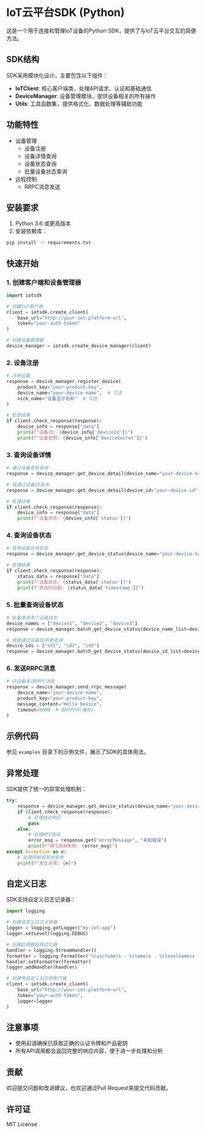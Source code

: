 # IoT云平台SDK (Python)

这是一个用于连接和管理IoT设备的Python SDK，提供了与IoT云平台交互的简便方法。

## SDK结构

SDK采用模块化设计，主要包含以下组件：

- **IoTClient**: 核心客户端类，处理API请求、认证和基础通信
- **DeviceManager**: 设备管理模块，提供设备相关的所有操作
- **Utils**: 工具函数集，提供格式化、数据处理等辅助功能

## 功能特性

- 设备管理
  - 设备注册
  - 设备详情查询
  - 设备状态查询
  - 批量设备状态查询
- 远程控制
  - RRPC消息发送

## 安装要求

1. Python 3.6 或更高版本
2. 安装依赖库：

```bash
pip install -r requirements.txt
```

## 快速开始

### 1. 创建客户端和设备管理器

```python
import iotsdk

# 创建IoT客户端
client = iotsdk.create_client(
    base_url="http://your-iot-platform-url",
    token="your-auth-token"
)

# 创建设备管理器
device_manager = iotsdk.create_device_manager(client)
```

### 2. 设备注册

```python
# 注册设备
response = device_manager.register_device(
    product_key="your-product-key",
    device_name="your-device-name",  # 可选
    nick_name="设备显示名称"  # 可选
)

# 检查结果
if client.check_response(response):
    device_info = response["data"]
    print(f"设备ID: {device_info['deviceId']}")
    print(f"设备密钥: {device_info['deviceSecret']}")
```

### 3. 查询设备详情

```python
# 通过设备名称查询
response = device_manager.get_device_detail(device_name="your-device-name")

# 或通过设备ID查询
response = device_manager.get_device_detail(device_id="your-device-id")

# 处理结果
if client.check_response(response):
    device_info = response["data"]
    print(f"设备状态: {device_info['status']}")
```

### 4. 查询设备状态

```python
# 查询设备在线状态
response = device_manager.get_device_status(device_name="your-device-name")

# 处理结果
if client.check_response(response):
    status_data = response["data"]
    print(f"设备状态: {status_data['status']}")
    print(f"状态时间戳: {status_data['timestamp']}")
```

### 5. 批量查询设备状态

```python
# 批量查询多个设备状态
device_names = ["device1", "device2", "device3"]
response = device_manager.batch_get_device_status(device_name_list=device_names)

# 或者通过设备ID列表查询
device_ids = ["id1", "id2", "id3"]
response = device_manager.batch_get_device_status(device_id_list=device_ids)
```

### 6. 发送RRPC消息

```python
# 向设备发送RRPC消息
response = device_manager.send_rrpc_message(
    device_name="your-device-name",
    product_key="your-product-key",
    message_content="Hello Device",
    timeout=5000  # 超时时间(毫秒)
)
```

## 示例代码

参见 `examples` 目录下的示例文件，展示了SDK的具体用法。

## 异常处理

SDK提供了统一的异常处理机制：

```python
try:
    response = device_manager.get_device_status(device_name="your-device-name")
    if client.check_response(response):
        # 处理成功响应
        pass
    else:
        # 处理API错误
        error_msg = response.get("errorMessage", "未知错误")
        print(f"API调用失败: {error_msg}")
except Exception as e:
    # 处理网络或其他异常
    print(f"发生异常: {e}")
```

## 自定义日志

SDK支持自定义日志记录器：

```python
import logging

# 创建自定义日志记录器
logger = logging.getLogger("my-iot-app")
logger.setLevel(logging.DEBUG)

# 创建处理器和格式化器
handler = logging.StreamHandler()
formatter = logging.Formatter('%(asctime)s - %(name)s - %(levelname)s - %(message)s')
handler.setFormatter(formatter)
logger.addHandler(handler)

# 创建带自定义日志的客户端
client = iotsdk.create_client(
    base_url="http://your-iot-platform-url",
    token="your-auth-token",
    logger=logger
)
```

## 注意事项

- 使用前请确保已获取正确的认证令牌和产品密钥
- 所有API调用都会返回完整的响应内容，便于进一步处理和分析

## 贡献

欢迎提交问题和改进建议，也欢迎通过Pull Request来提交代码贡献。

## 许可证

MIT License